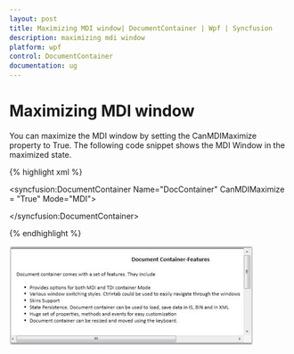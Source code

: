 ```yaml
---
layout: post
title: Maximizing MDI window| DocumentContainer | Wpf | Syncfusion
description: maximizing mdi window
platform: wpf
control: DocumentContainer
documentation: ug
---
```


# Maximizing MDI window

You can maximize the MDI window by setting the CanMDIMaximize property to True. The following code snippet shows the MDI Window in the maximized state.



{% highlight xml %}



<!-- Adding Document Container -->

<syncfusion:DocumentContainer Name="DocContainer" CanMDIMaximize = "True"  Mode="MDI">

<FlowDocumentScrollViewer syncfusion:DocumentContainer.Header="Features">

</FlowDocumentScrollViewer>


</syncfusion:DocumentContainer>

{% endhighlight %}

![](Maximizing-MDI-window_images/Maximizing-MDI-window_img1.jpeg)



